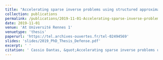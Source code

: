```yaml
---
title: "Accelerating sparse inverse problems using structured approximations"
collection: publications
permalink: /publications/2019-11-01-Accelerating-sparse-inverse-problems-using-structured-approximations
date: 2019-11-01
venue: 'At Université Rennes 1'
venuetype: 'thesis'
paperurl: 'https://tel.archives-ouvertes.fr/tel-02494569'
slides: 'slides/2019_PhD_Thesis_Defense.pdf'
excerpt: ' '
citation: ' Cassio Dantas, &quot;Accelerating sparse inverse problems using structured approximations.&quot; At Université Rennes 1, 2019.'
---
```

